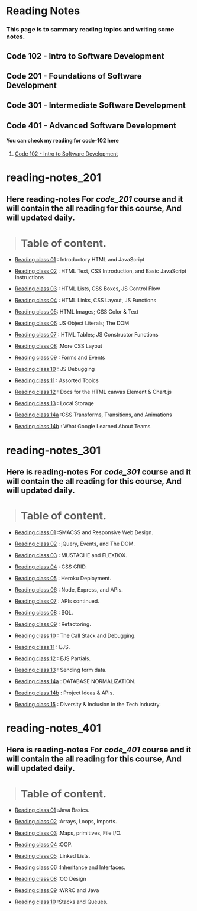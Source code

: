 # Reading Notes
### This page is to sammary reading topics and writing some notes.

## Code 102 - Intro to Software Development

## Code 201 - Foundations of Software Development

## Code 301 - Intermediate Software Development

## Code 401 - Advanced Software Development


#### You can check my reading for code-102 here 

1. [Code 102 - Intro to Software Development](./code-102/README.md)

# reading-notes_201
## **Here  reading-notes For *code_201* course and it will contain the all reading for this course, And will updated daily.**

> # Table of content.

* [Reading class 01](code-201/Reading_notes_201_01.md) : Introductory HTML and JavaScript

* [Reading class 02](code-201/Reading_notes_201_02.md) : HTML Text, CSS Introduction, and Basic JavaScript Instructions

* [Reading class 03](code-201/Reading_notes_201_03.md) : HTML Lists, CSS Boxes, JS Control Flow 

* [Reading class 04](code-201/Reading_notes_201_04.md) : HTML Links, CSS Layout, JS Functions

* [Reading class 05](code-201/Reading_notes_201_05.md): HTML Images; CSS Color & Text

* [Reading class 06](code-201/Reading_notes_201_06.md) :JS Object Literals; The DOM

* [Reading class 07](code-201/Reading_notes_201_07.md) : HTML Tables; JS Constructor Functions

* [Reading class 08](code-201/Reading_notes_201_08.md) :More CSS Layout

* [Reading class 09](code-201/Reading_notes_201_09.md) : Forms and Events

* [Reading class 10](code-201/Reading_notes_201_10.md) : JS Debugging

* [Reading class 11](code-201/Reading_notes_201_11.md) :  Assorted Topics

* [Reading class 12](code-201/Reading_notes_201_12.md) : Docs for the HTML canvas Element & Chart.js

* [Reading class 13](code-201/Reading_notes_201_13.md) : Local Storage

* [Reading class 14a](code-201/Reading_notes_201_14a.md) :CSS Transforms, Transitions, and Animations

* [Reading class 14b](code-201/Reading_notes_201_14b.md) : What Google Learned About Teams

# reading-notes_301
## **Here is reading-notes For *code_301* course and it will contain the all reading for this course, And will updated daily.**

> # Table of content.

* [Reading class 01](code-301/Reading_notes_301_01.md) :SMACSS and Responsive Web Design.

* [Reading class 02](code-301/Reading_notes_301_02.md) : jQuery, Events, and The DOM.

* [Reading class 03](code-301/Reading_notes_301_03.md) : MUSTACHE and FLEXBOX.

* [Reading class 04](code-301/Reading_notes_301_04.md) : CSS GRID.

* [Reading class 05](code-301/Reading_notes_301_05.md) : Heroku Deployment.

* [Reading class 06](code-301/Reading_notes_301_06.md) : Node, Express, and APIs.

* [Reading class 07](code-301/Reading_notes_301_07.md) : APIs continued.

* [Reading class 08](code-301/Reading_notes_301_08.md) : SQL.

* [Reading class 09](code-301/Reading_notes_301_09.md) : Refactoring.

* [Reading class 10](code-301/Reading_notes_301_10.md) :  The Call Stack and Debugging.

* [Reading class 11](code-301/Reading_notes_301_11.md) :  EJS.

* [Reading class 12](code-301/Reading_notes_301_12.md) : EJS Partials.

* [Reading class 13](code-301/Reading_notes_301_13.md) : Sending form data.

* [Reading class 14a](code-301/Reading_notes_301_14a.md) : DATABASE NORMALIZATION.

* [Reading class 14b](code-301/Reading_notes_301_14b.md) : Project Ideas & APIs.

* [Reading class 15](code-301/Reading_notes_301_15.md) : Diversity & Inclusion in the Tech Industry.

# reading-notes_401
## **Here is reading-notes For *code_401* course and it will contain the all reading for this course, And will updated daily.**

> # Table of content.

* [Reading class 01](code-401/Reading_notes_401_01.md) :Java Basics.

* [Reading class 02](code-401/Reading_notes_401_02.md) :Arrays, Loops, Imports.

* [Reading class 03](code-401/Reading_notes_401_03.md) :Maps, primitives, File I/O.

* [Reading class 04](code-401/Reading_notes_401_04.md) :OOP.

* [Reading class 05](code-401/Reading_notes_401_05.md) :Linked Lists.

* [Reading class 06](code-401/Reading_notes_401_06.md) :Inheritance and Interfaces.

* [Reading class 08](code-401/Reading_notes_401_08.md) :OO Design

* [Reading class 09](code-401/Reading_notes_401_09.md) :WRRC and Java

* [Reading class 10](code-401/Reading_notes_401_10.md) :Stacks and Queues.